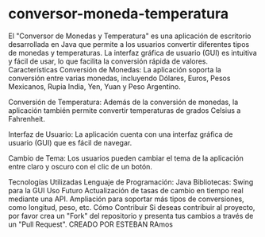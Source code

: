 # conversor-moneda-temperatura
El "Conversor de Monedas y Temperatura" es una aplicación de escritorio desarrollada en Java que permite a los usuarios convertir diferentes tipos de monedas y temperaturas. La interfaz gráfica de usuario (GUI) es intuitiva y fácil de usar, lo que facilita la conversión rápida de valores.
Características
Conversión de Monedas: La aplicación soporta la conversión entre varias monedas, incluyendo Dólares, Euros, Pesos Mexicanos, Rupia India, Yen, Yuan y Peso Argentino.

Conversión de Temperatura: Además de la conversión de monedas, la aplicación también permite convertir temperaturas de grados Celsius a Fahrenheit.

Interfaz de Usuario: La aplicación cuenta con una interfaz gráfica de usuario (GUI) que es fácil de navegar.

Cambio de Tema: Los usuarios pueden cambiar el tema de la aplicación entre claro y oscuro con el clic de un botón.

Tecnologías Utilizadas
Lenguaje de Programación: Java
Bibliotecas: Swing para la GUI
Uso Futuro
Actualización de tasas de cambio en tiempo real mediante una API.
Ampliación para soportar más tipos de conversiones, como longitud, peso, etc.
Cómo Contribuir
Si deseas contribuir al proyecto, por favor crea un "Fork" del repositorio y presenta tus cambios a través de un "Pull Request".
CREADO POR ESTEBAN RAmos 

